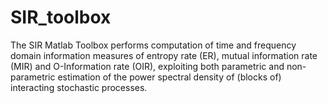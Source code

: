 # SIR_toolbox
The SIR Matlab Toolbox performs computation of time and frequency domain information measures of entropy rate (ER), mutual information rate (MIR) and O-Information rate (OIR), exploiting both parametric and non-parametric estimation of the power spectral density of (blocks of) interacting stochastic processes.
